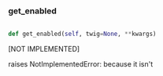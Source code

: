 ### get\_enabled
```py

def get_enabled(self, twig=None, **kwargs)

```



[NOT IMPLEMENTED]

raises NotImplementedError: because it isn't

